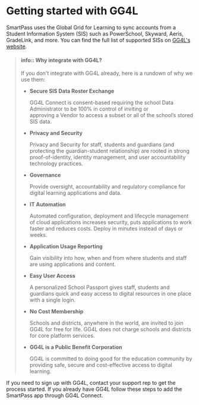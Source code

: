 # Getting started with GG4L

SmartPass uses the Global Grid for Learning to sync accounts from a Student Information System (SIS) such as
PowerSchool, Skyward, Aeris, GradeLink, and more. You can find the full list of supported SISs on [GG4L's
website](https://gg4l.com/?s=&post_type=product).

> #### info:: Why integrate with GG4L?
> If you don't integrate with GG4L already, here is a rundown of why we use them:
> - **Secure SIS Data Roster Exchange** 
> 
>   GG4L Connect is consent-based requiring the school Data Administrator to be 100% in control of inviting or   
>   approving a Vendor to access a subset or all of the school’s stored SIS data.
> 
> - **Privacy and Security** 
> 
>   Privacy and Security for staff, students and guardians (and protecting the guardian-student relationship) are
>   rooted in strong proof-of-identity, identity management, and user accountability technology practices.
> 
> - **Governance** 
> 
>   Provide oversight, accountability and regulatory compliance for digital learning applications and data.
> 
> - **IT Automation** 
> 
>   Automated configuration, deployment and lifecycle management of cloud applications increases security, puts
>   applications to work faster and reduces costs. Deploy in minutes instead of days or weeks.
> 
> - **Application Usage Reporting** 
> 
>   Gain visibility into how, when and from where students and staff are using applications and content. 
> 
> - **Easy User Access** 
> 
>   A personalized School Passport gives staff, students and guardians quick and easy access to digital resources in one place with a single login.
> 
> - **No Cost Membership** 
> 
>   Schools and districts, anywhere in the world, are invited to join GG4L for free for life. GG4L does not charge 
>   schools and districts for core platform services.
> 
> - **GG4L is a Public Benefit Corporation** 
> 
>   GG4L is committed to doing good for the education community by providing safe, secure and cost-effective access to 
>   digital learning.

If you need to sign up with GG4L, contact your support rep to get the process started. If you already have GG4L follow
these steps to add the SmartPass app through GG4L Connect.